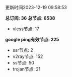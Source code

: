 更新时间2023-12-19 09:58:53

**总订阅: 36**
**总节点: 6538**
- vless节点: 17

**google ping有效节点: 225**
- ssr节点: 2
- v2ray节点: 152
- ss节点: 50
- trojan节点: 21
